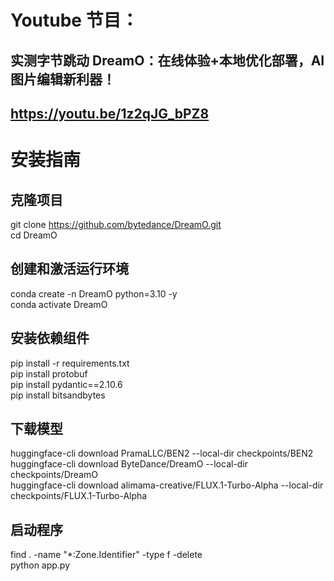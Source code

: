 # Youtube 节目：
## 实测字节跳动 DreamO：在线体验+本地优化部署，AI图片编辑新利器！
## https://youtu.be/1z2qJG_bPZ8

# 安装指南

## 克隆项目
git clone https://github.com/bytedance/DreamO.git  
cd DreamO  

## 创建和激活运行环境
conda create -n DreamO python=3.10 -y  
conda activate DreamO  

## 安装依赖组件
pip install -r requirements.txt  
pip install protobuf  
pip install pydantic==2.10.6  
pip install bitsandbytes  

## 下载模型
huggingface-cli download PramaLLC/BEN2 --local-dir checkpoints/BEN2  
huggingface-cli download ByteDance/DreamO --local-dir checkpoints/DreamO  
huggingface-cli download alimama-creative/FLUX.1-Turbo-Alpha --local-dir checkpoints/FLUX.1-Turbo-Alpha  

## 启动程序
find . -name "*:Zone.Identifier" -type f -delete    
python app.py    











 
















